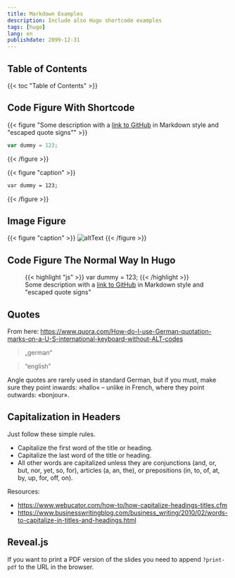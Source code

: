 ```yaml
---
title: Markdown Examples
description: Include also Hugo shortcode examples
tags: [hugo]
lang: en
publishdate: 2099-12-31
---
```


## Table of Contents

{{< toc "Table of Contents" >}}

## Code Figure With Shortcode

{{< figure "Some description with a [link to GitHub](https://github.com) in Markdown style and \"escaped quote signs\"" >}}
```js
var dummy = 123;
```
{{< /figure >}}

{{< figure "caption" >}}
```html
var dummy = 123;
```
{{< /figure >}}


## Image Figure

{{< figure "caption" >}}
![altText](linkToImage)
{{< /figure >}}


## Code Figure The Normal Way In Hugo

<figure>
{{< highlight "js" >}}
var dummy = 123;
{{< /highlight >}}
<figcaption>Some description with a <a href="https://github.com">link to GitHub</a> in Markdown style and "escaped quote signs"</figcaption>
</figure>


## Quotes

From here: https://www.quora.com/How-do-I-use-German-quotation-marks-on-a-U-S-international-keyboard-without-ALT-codes

> „german“

> “english”

Angle quotes are rarely used in standard German, but if you must, make sure they point inwards: »hallo« – unlike in French, where they point outwards: «bonjour».

## Capitalization in Headers

Just follow these simple rules.

- Capitalize the first word of the title or heading.
- Capitalize the last word of the title or heading.
- All other words are capitalized unless they are conjunctions (and, or, but, nor, yet, so, for), articles (a, an, the), or prepositions (in, to, of, at, by, up, for, off, on).

Resources:

- https://www.webucator.com/how-to/how-capitalize-headings-titles.cfm
- https://www.businesswritingblog.com/business_writing/2010/02/words-to-capitalize-in-titles-and-headings.html

## Reveal.js

If you want to print a PDF version of the slides you need to append `?print-pdf` to the URL in the browser.
